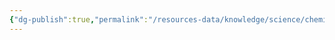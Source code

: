 ```yaml
---
{"dg-publish":true,"permalink":"/resources-data/knowledge/science/chemistry/chemical-equations/balancing-equations/"}
---
```


 